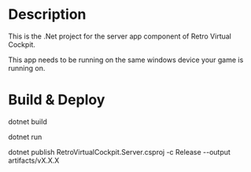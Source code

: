# Description

This is the .Net project for the server app component of Retro Virtual Cockpit.

This app needs to be running on the same windows device your game is running on.

# Build & Deploy

dotnet build

dotnet run

dotnet publish RetroVirtualCockpit.Server.csproj -c Release --output artifacts/vX.X.X

